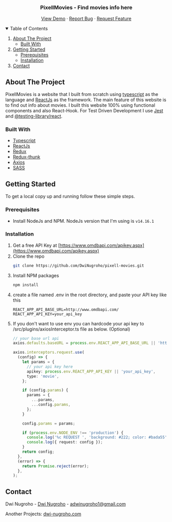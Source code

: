 <!-- PROJECT LOGO -->
<br />
<p align="center">

  <h3 align="center">PixellMovies - Find movies info here</h3>

  <p align="center">
    <a href="https://brave-sinoussi-046b47.netlify.app/">View Demo</a>
    ·
    <a href="https://github.com/DwiNugroho/pixell-movies/issues">Report Bug</a>
    ·
    <a href="https://github.com/DwiNugroho/pixell-movies/issues">Request Feature</a>
  </p>
</p>



<!-- TABLE OF CONTENTS -->
<details open="open">
  <summary>Table of Contents</summary>
  <ol>
    <li>
      <a href="#about-the-project">About The Project</a>
      <ul>
        <li><a href="#built-with">Built With</a></li>
      </ul>
    </li>
    <li>
      <a href="#getting-started">Getting Started</a>
      <ul>
        <li><a href="#prerequisites">Prerequisites</a></li>
        <li><a href="#installation">Installation</a></li>
      </ul>
    </li>
    <li><a href="#contact">Contact</a></li>
  </ol>
</details>



<!-- ABOUT THE PROJECT -->
## About The Project

PixellMovies is a website that I built from scratch using [typescript](https://www.typescriptlang.org/) as the language and [ReactJs](https://reactjs.org/) as the framework. The main feature of this website is to find out info about movies. I built this website 100% using functional components and also React-Hook. For Test Driven Development I use [Jest](https://jestjs.io/) and [@testing-library/react](@testing-library/react).

### Built With

* [Typescript](https://www.typescriptlang.org/)
* [ReactJs](https://reactjs.org/)
* [Redux](https://redux.js.org/)
* [Redux-thunk](https://github.com/reduxjs/redux-thunk)
* [Axios](https://github.com/axios/axios)
* [SASS](https://sass-lang.com/)


<!-- GETTING STARTED -->
## Getting Started

To get a local copy up and running follow these simple steps.

### Prerequisites

* Install NodeJs and NPM. NodeJs version that I'm using is `v14.16.1`

### Installation

1. Get a free API Key at [https://www.omdbapi.com/apikey.aspx](https://www.omdbapi.com/apikey.aspx)
2. Clone the repo
   ```sh
   git clone https://github.com/DwiNugroho/pixell-movies.git
   ```
3. Install NPM packages
   ```sh
   npm install
   ```
4. create a file named .env in the root directory, and paste your API key like this
   ```
   REACT_APP_API_BASE_URL=http://www.omdbapi.com/
   REACT_APP_API_KEY=your_api_key
   ```
5. If you don't want to use env you can hardcode your api key to /src/plugins/axiosInterceptor.ts file as below. (Optional)
    ```ts
    // your base url api
   axios.defaults.baseURL = process.env.REACT_APP_API_BASE_URL || 'http://www.omdbapi.com/';

    axios.interceptors.request.use(
      (config) => {
        let params = {
          // your api key here
          apikey: process.env.REACT_APP_API_KEY || 'your_api_key',
          type: 'movie',
        };

        if (config.params) {
          params = {
            ...params,
            ...config.params,
          };
        }

        config.params = params;

        if (process.env.NODE_ENV !== 'production') {
          console.log('%c REQUEST ', 'background: #222; color: #bada55');
          console.log({ request: config });
        }
        return config;
      },
      (error) => {
        return Promise.reject(error);
      },
    );
   ```


<!-- CONTACT -->
## Contact

Dwi Nugroho - [Dwi Nugroho](https://www.linkedin.com/in/dwi-nugroho) - adwinugroho1@gmail.com

Another Projects: [dwi-nugroho.com](https://dwi-nugroho.com/projects)
